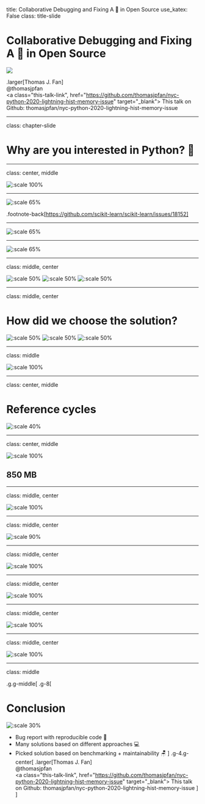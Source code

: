 title: Collaborative Debugging and Fixing A 🐛 in Open Source
use_katex: False
class: title-slide

# Collaborative Debugging and Fixing A 🐛 in Open Source

![](images/scikit-learn-logo-notext.png)

.larger[Thomas J. Fan]<br>
@thomasjpfan<br>
<a href="https://www.github.com/thomasjpfan" target="_blank"><span class="icon icon-github icon-left"></span></a>
<a href="https://www.twitter.com/thomasjpfan" target="_blank"><span class="icon icon-twitter"></span></a>
<a class="this-talk-link", href="https://github.com/thomasjpfan/nyc-python-2020-lightning-hist-memory-issue" target="_blank">
This talk on Github: thomasjpfan/nyc-python-2020-lightning-hist-memory-issue</a>

---

class: chapter-slide

# Why are you interested in Python? 🐍

---

class: center, middle

![:scale 100%](images/all-issues.png)

---

![:scale 65%](images/issue.png)

.footnote-back[https://github.com/scikit-learn/scikit-learn/issues/18152]

---

![:scale 65%](images/issue-code.png)

---

![:scale 65%](images/issue-memory.png)

---

class: middle, center

![:scale 50%](images/amueller.png)
![:scale 50%](images/thomasjpfan.png)
![:scale 50%](images/ogrisel.png)

---

class: middle, center

# How did we choose the solution?

![:scale 50%](images/amueller.png)
![:scale 50%](images/thomasjpfan.png)
![:scale 50%](images/ogrisel.png)

---

class: middle

![:scale 100%](images/amueller.png)

---

class: center, middle

# Reference cycles

![:scale 40%](images/cycle.png)

---

class: center, middle

![:scale 100%](images/amueller-benchmark.png)

## 850 MB

---
class: middle, center

![:scale 100%](images/thomasjpfan.png)

---

class: middle, center

![:scale 90%](images/swimming_pool.jpg)

---

class: middle, center

![:scale 100%](images/improvement.png)

---

class: middle, center

![:scale 100%](images/ogrisel.png)

---

class: middle, center

![:scale 100%](images/simplier-benchmark.png)

---

class: middle, center

![:scale 100%](images/solution.png)

---

class: middle

.g.g-middle[
.g-8[
# Conclusion
![:scale 30%](images/scikit-learn-logo-notext.png)
- Bug report with reproducible code 🐛
- Many solutions based on different approaches 💻
- Picked solution based on benchmarking + maintainability 🪑
]
.g-4.g-center[
.larger[Thomas J. Fan]<br>
@thomasjpfan<br>
<a href="https://www.github.com/thomasjpfan" target="_blank"><span class="icon icon-github icon-left"></span></a>
<a href="https://www.twitter.com/thomasjpfan" target="_blank"><span class="icon icon-twitter"></span></a>
<a class="this-talk-link", href="https://github.com/thomasjpfan/nyc-python-2020-lightning-hist-memory-issue" target="_blank">
This talk on Github: thomasjpfan/nyc-python-2020-lightning-hist-memory-issue</a>
]
]
